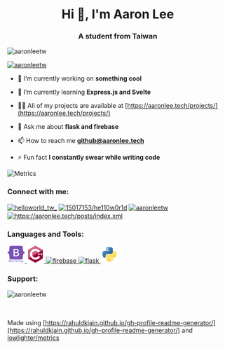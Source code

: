 <h1 align="center">Hi 👋, I'm Aaron Lee</h1>
<h3 align="center">A student from Taiwan</h3>

<p align="left"> <img src="https://komarev.com/ghpvc/?username=aaronleetw&label=Profile%20views&color=0e75b6&style=flat-square" alt="aaronleetw" /> </p>

<p align="left"> <a href="https://github.com/ryo-ma/github-profile-trophy"><img src="https://github-profile-trophy.vercel.app/?username=aaronleetw" alt="aaronleetw" /></a> </p>

- 🔭 I’m currently working on **something cool**

- 🌱 I’m currently learning **Express.js and Svelte**

- 👨‍💻 All of my projects are available at [https://aaronlee.tech/projects/](https://aaronlee.tech/projects/)

- 💬 Ask me about **flask and firebase**

- 📫 How to reach me **github@aaronlee.tech**

- ⚡ Fun fact **I constantly swear while writing code**

![Metrics](https://metrics.lecoq.io/aaronleetw?template=classic&languages=1&lines=1&isocalendar=1&isocalendar.duration=half-year&languages.limit=8&languages.threshold=0%25&languages.colors=github&languages.sections=most-used&languages.indepth=false&languages.analysis.timeout=15&languages.categories=markup%2C%20programming&languages.recent.categories=markup%2C%20programming&languages.recent.load=300&languages.recent.days=14&config.timezone=Asia%2FTaipei)
<h3 align="left">Connect with me:</h3>
<p align="left">
<a href="https://twitter.com/helloworld_tw_" target="blank"><img align="center" src="https://raw.githubusercontent.com/rahuldkjain/github-profile-readme-generator/master/src/images/icons/Social/twitter.svg" alt="helloworld_tw_" height="30" width="40" /></a>
<a href="https://stackoverflow.com/users/15017153/he110w0r1d" target="blank"><img align="center" src="https://raw.githubusercontent.com/rahuldkjain/github-profile-readme-generator/master/src/images/icons/Social/stack-overflow.svg" alt="15017153/he110w0r1d" height="30" width="40" /></a>
<a href="https://instagram.com/aaronleetw" target="blank"><img align="center" src="https://raw.githubusercontent.com/rahuldkjain/github-profile-readme-generator/master/src/images/icons/Social/instagram.svg" alt="aaronleetw" height="30" width="40" /></a>
<a href="https://aaronlee.tech/posts/index.xml" target="blank"><img align="center" src="https://raw.githubusercontent.com/rahuldkjain/github-profile-readme-generator/master/src/images/icons/Social/rss.svg" alt="https://aaronlee.tech/posts/index.xml" height="30" width="40" /></a>
</p>

<h3 align="left">Languages and Tools:</h3>
<p align="left"> <a href="https://getbootstrap.com" target="_blank"> <img src="https://raw.githubusercontent.com/devicons/devicon/master/icons/bootstrap/bootstrap-plain-wordmark.svg" alt="bootstrap" width="40" height="40"/> </a> <a href="https://www.w3schools.com/cpp/" target="_blank"> <img src="https://raw.githubusercontent.com/devicons/devicon/master/icons/cplusplus/cplusplus-original.svg" alt="cplusplus" width="40" height="40"/> </a> <a href="https://firebase.google.com/" target="_blank"> <img src="https://www.vectorlogo.zone/logos/firebase/firebase-icon.svg" alt="firebase" width="40" height="40"/> </a> <a href="https://flask.palletsprojects.com/" target="_blank"> <img src="https://www.vectorlogo.zone/logos/pocoo_flask/pocoo_flask-icon.svg" alt="flask" width="40" height="40"/> </a> <a href="https://www.python.org" target="_blank"> <img src="https://raw.githubusercontent.com/devicons/devicon/master/icons/python/python-original.svg" alt="python" width="40" height="40"/> </a> </p>

<h3 align="left">Support:</h3>
<p><a href="https://www.buymeacoffee.com/aaronleetw"> <img align="left" src="https://cdn.buymeacoffee.com/buttons/v2/default-yellow.png" height="50" width="210" alt="aaronleetw" /></a></p><br><br><br>


Made using [https://rahuldkjain.github.io/gh-profile-readme-generator/](https://rahuldkjain.github.io/gh-profile-readme-generator/) and [lowlighter/metrics](https://github.com/lowlighter/metrics)
